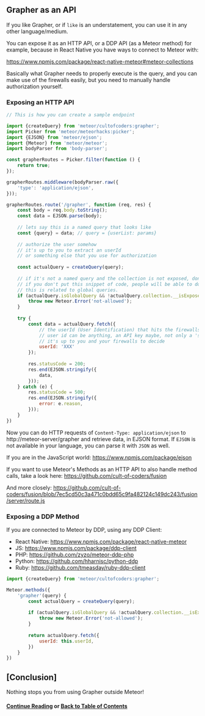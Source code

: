 ## Grapher as an API

If you like Grapher, or if `like` is an understatement, you can use it in any other language/medium. 

You can expose it as an HTTP API, or a DDP API (as a Meteor method) for example, because 
in React Native you have ways to connect to Meteor with:

https://www.npmjs.com/package/react-native-meteor#meteor-collections 

Basically what Grapher needs to properly execute is the query, and you can make use of the firewalls easily, 
but you need to manually handle authorization yourself.

### Exposing an HTTP API

```js
// This is how you can create a sample endpoint

import {createQuery} from 'meteor/cultofcoders:grapher';
import Picker from 'meteor/meteorhacks:picker';
import {EJSON} from 'meteor/ejson';
import {Meteor} from 'meteor/meteor';
import bodyParser from 'body-parser';

const grapherRoutes = Picker.filter(function () {
    return true;
});

grapherRoutes.middleware(bodyParser.raw({
    'type': 'application/ejson',
}));

grapherRoutes.route('/grapher', function (req, res) {
    const body = req.body.toString();
    const data = EJSON.parse(body);
    
    // lets say this is a named query that looks like
    const {query} = data; // query = {userList: params}
    
    // authorize the user somehow
    // it's up to you to extract an userId
    // or something else that you use for authorization
    
    const actualQuery = createQuery(query);
    
    // if it's not a named query and the collection is not exposed, don't allow it.
    // if you don't put this snippet of code, people will be able to do { users: { services: 1 } } types of queries.
    // this is related to global queries.
    if (actualQuery.isGlobalQuery && !actualQuery.collection.__isExposedForGrapher) {
        throw new Meteor.Error('not-allowed');
    }
    
    try {
        const data = actualQuery.fetch({
            // the userId (User Identification) that hits the firewalls
            // user id can be anything, an API key maybe, not only a 'string'
            // it's up to you and your firewalls to decide
            userId: 'XXX'
        });
        
        res.statusCode = 200;
        res.end(EJSON.stringify({
            data,
        }));
    } catch (e) {
        res.statusCode = 500;
        res.end(EJSON.stringify({
            error: e.reason,
        }));
    }
})
```

Now you can do HTTP requests of `Content-Type: application/ejson` to http://meteor-server/grapher and retrieve data,
in EJSON format. If `EJSON` is not available in your language, you can parse it with `JSON` as well.

If you are in the JavaScript world: https://www.npmjs.com/package/ejson 

If you want to use Meteor's Methods as an HTTP API to also handle method calls, take a look here: https://github.com/cult-of-coders/fusion

And more closely: https://github.com/cult-of-coders/fusion/blob/7ec5cd50c3a471c0bdd65c9fa482124c149dc243/fusion/server/route.js

### Exposing a DDP Method

If you are connected to Meteor by DDP, using any DDP Client:

- React Native: https://www.npmjs.com/package/react-native-meteor
- JS: https://www.npmjs.com/package/ddp-client
- PHP: https://github.com/zyzo/meteor-ddp-php
- Python: https://github.com/hharnisc/python-ddp
- Ruby: https://github.com/tmeasday/ruby-ddp-client

```js
import {createQuery} from 'meteor/cultofcoders:grapher';

Meteor.methods({
    'grapher'(query) {
        const actualQuery = createQuery(query);
        
        if (actualQuery.isGlobalQuery && !actualQuery.collection.__isExposedForGrapher) {
            throw new Meteor.Error('not-allowed');
        }
        
        return actualQuery.fetch({
            userId: this.userId,
        })
    }
})
```

## [Conclusion]

Nothing stops you from using Grapher outside Meteor!

#### [Continue Reading](api.md) or [Back to Table of Contents](table_of_contents.md)